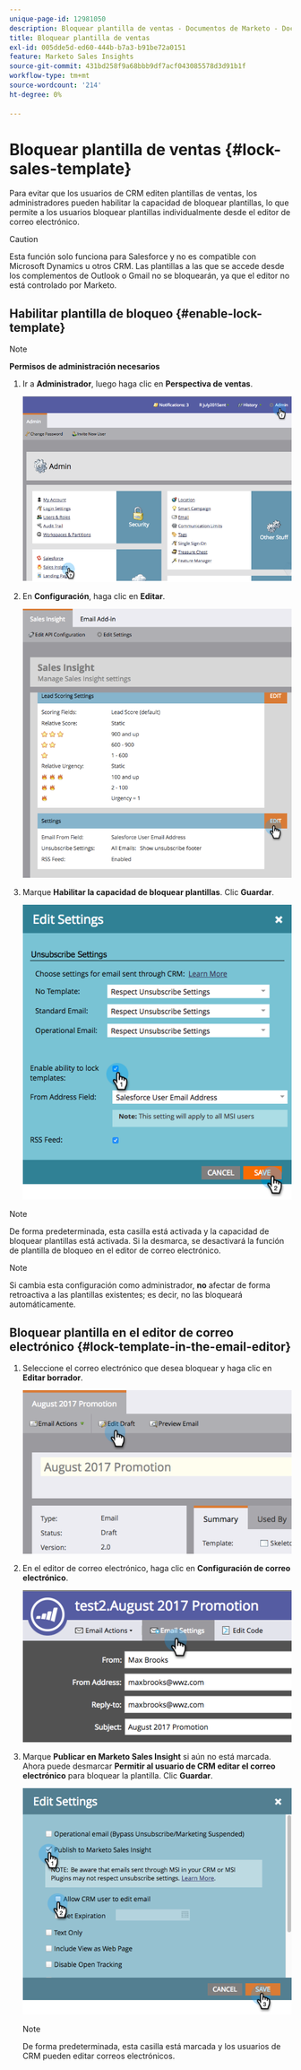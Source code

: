 ```yaml
---
unique-page-id: 12981050
description: Bloquear plantilla de ventas - Documentos de Marketo - Documentación del producto
title: Bloquear plantilla de ventas
exl-id: 005dde5d-ed60-444b-b7a3-b91be72a0151
feature: Marketo Sales Insights
source-git-commit: 431bd258f9a68bbb9df7acf043085578d3d91b1f
workflow-type: tm+mt
source-wordcount: '214'
ht-degree: 0%

---
```


# Bloquear plantilla de ventas {#lock-sales-template}

Para evitar que los usuarios de CRM editen plantillas de ventas, los administradores pueden habilitar la capacidad de bloquear plantillas, lo que permite a los usuarios bloquear plantillas individualmente desde el editor de correo electrónico.

>[!CAUTION]
>
>Esta función solo funciona para Salesforce y no es compatible con Microsoft Dynamics u otros CRM. Las plantillas a las que se accede desde los complementos de Outlook o Gmail no se bloquearán, ya que el editor no está controlado por Marketo.

## Habilitar plantilla de bloqueo {#enable-lock-template}

>[!NOTE]
>
>**Permisos de administración necesarios**

1. Ir a **Administrador**, luego haga clic en **Perspectiva de ventas**.

   ![](assets/1.png)

1. En **Configuración**, haga clic en **Editar**.

   ![](assets/2.png)

1. Marque **Habilitar la capacidad de bloquear plantillas**. Clic **Guardar**.

   ![](assets/image2017-10-9-8-3a19-3a45.png)

>[!NOTE]
>
>De forma predeterminada, esta casilla está activada y la capacidad de bloquear plantillas está activada. Si la desmarca, se desactivará la función de plantilla de bloqueo en el editor de correo electrónico.

>[!NOTE]
>
>Si cambia esta configuración como administrador, **no** afectar de forma retroactiva a las plantillas existentes; es decir, no las bloqueará automáticamente.

## Bloquear plantilla en el editor de correo electrónico {#lock-template-in-the-email-editor}

1. Seleccione el correo electrónico que desea bloquear y haga clic en **Editar borrador**.

   ![](assets/5.png)

1. En el editor de correo electrónico, haga clic en **Configuración de correo electrónico**.

   ![](assets/6.png)

1. Marque **Publicar en Marketo Sales Insight** si aún no está marcada. Ahora puede desmarcar **Permitir al usuario de CRM editar el correo electrónico** para bloquear la plantilla. Clic **Guardar**.

   ![](assets/7.png)

   >[!NOTE]
   >
   >De forma predeterminada, esta casilla está marcada y los usuarios de CRM pueden editar correos electrónicos.
